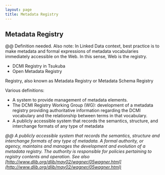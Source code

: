 ```yaml
---
layout: page
title: Metadata Registry
---
```


## Metadata Registry 

@@ Definition needed. Also note: In Linked Data context, best practice is to make metadata and formal expressions of metadata vocabularies immediately accessible on the Web. In this sense, Web is the registry.

- DCMI Registry in Tsukuba
- Open Metadata Registry

Registry, also known as Metadata Registry or Metadata Schema Registry

Various definitions:

- A system to provide management of metadata elements. 
- The DCMI Registry Working Group (WG): development of a metadata registry providing authoritative information regarding the DCMI vocabulary and the relationship between terms in that vocabulary.
- A publicly accessible system that records the semantics, structure, and interchange formats of any type of metadata

_@@ A publicly accessible system that records the semantics, structure and interchange formats of any type of metadata. A formal authority, or agency, maintains and manages the development and evolution of a metadata registry. The authority is responsible for policies pertaining to registry contents and operation. See also [http://www.dlib.org/dlib/may02/wagner/05wagner.html](http://www.dlib.org/dlib/may02/wagner/05wagner.html)_

